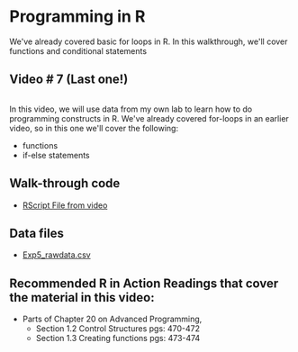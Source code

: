 # Programming in R

We've already covered basic for loops in R. In this walkthrough, we'll cover functions and conditional statements

## Video # 7 (Last one!)

[![]()]()

In this video, we will use data from my own lab to learn how to do programming constructs in R. We've already covered for-loops in an earlier video, so in this one we'll cover the following:

* functions
* if-else statements

## Walk-through code

* [RScript File from video](https://github.com/StevisonLab/R-Mini-Course/blob/main/datafiles/4.06.walkthrough.R)

## Data files

* [Exp5_rawdata.csv](https://github.com/StevisonLab/R-Mini-Course/blob/main/datafiles/Exp5_rawdata.csv)

## Recommended R in Action Readings that cover the material in this video:
* Parts of Chapter 20 on Advanced Programming, 
  * Section 1.2 Control Structures pgs: 470-472
  * Section 1.3 Creating functions pgs: 473-474
